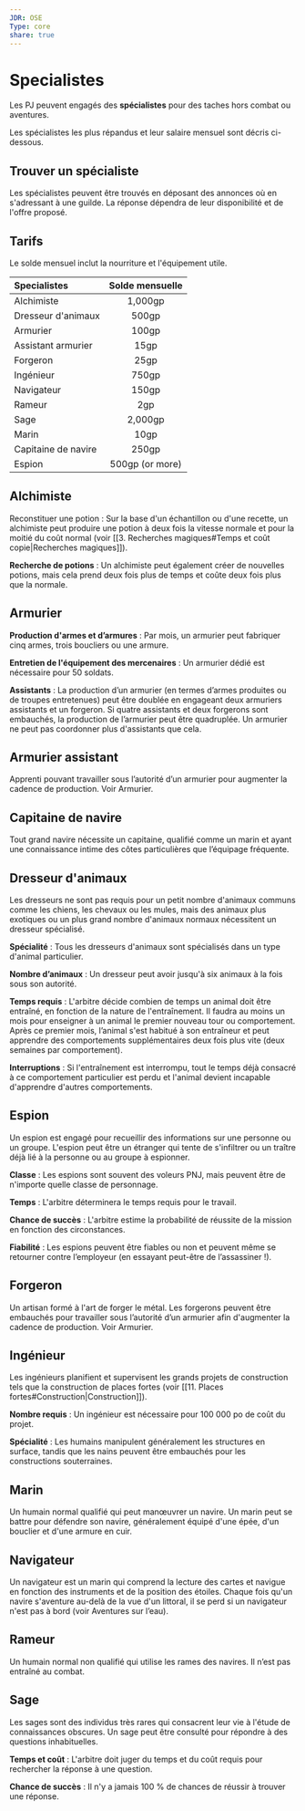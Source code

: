 ```yaml
---
JDR: OSE
Type: core
share: true
---
```

# Specialistes

Les PJ peuvent engagés des **spécialistes** pour des taches hors combat ou aventures.

Les spécialistes les plus répandus et leur salaire mensuel sont décris ci-dessous.


## Trouver un spécialiste
Les spécialistes peuvent être trouvés en déposant des annonces où en s'adressant à une guilde. La réponse dépendra de leur disponibilité et de l'offre proposé.


## Tarifs 

Le solde mensuel inclut la nourriture et l'équipement utile. 

| Specialistes         | Solde mensuelle  |
| :----------------- | :-------------: |
| Alchimiste          |     1,000gp     |
| Dresseur d'animaux     |      500gp      |
| Armurier           |      100gp      |
| Assistant armurier |      15gp       |
| Forgeron         |      25gp       |
| Ingénieur           |      750gp      |
| Navigateur          |      150gp      |
| Rameur            |       2gp       |
| Sage               |     2,000gp     |
| Marin             |      10gp       |
| Capitaine de navire     |      250gp      |
| Espion                 | 500gp (or more) |

## Alchimiste
Reconstituer une potion : Sur la base d'un échantillon ou d'une recette, un alchimiste peut produire une potion à deux fois la vitesse normale et pour la moitié du coût normal (voir [[3. Recherches magiques#Temps et coût copie|Recherches magiques]]).

**Recherche de potions** : Un alchimiste peut également créer de nouvelles potions, mais cela prend deux fois plus de temps et coûte deux fois plus que la normale.

## Armurier
**Production d'armes et d’armures** : Par mois, un armurier peut fabriquer cinq armes, trois boucliers ou une armure.

**Entretien de l'équipement des mercenaires** : Un armurier dédié est nécessaire pour 50 soldats.

**Assistants** : La production d’un armurier (en termes d’armes produites ou de troupes entretenues) peut être doublée en engageant deux armuriers assistants et un forgeron. Si quatre assistants et deux forgerons sont embauchés, la production de l’armurier peut être quadruplée. Un armurier ne peut pas coordonner plus d'assistants que cela.

## Armurier assistant
Apprenti pouvant travailler sous l’autorité d’un armurier pour augmenter la cadence de production. Voir Armurier.

## Capitaine de navire
Tout grand navire nécessite un capitaine, qualifié comme un marin et ayant une connaissance intime des côtes particulières que l’équipage fréquente.

## Dresseur d'animaux
Les dresseurs ne sont pas requis pour un petit nombre d'animaux communs comme les chiens, les chevaux ou les mules, mais des animaux plus exotiques ou un plus grand nombre d'animaux normaux nécessitent un dresseur spécialisé.

**Spécialité** : Tous les dresseurs d'animaux sont spécialisés dans un type d'animal particulier.

**Nombre d’animaux** : Un dresseur peut avoir jusqu'à six animaux à la fois sous son autorité.

**Temps requis** : L'arbitre décide combien de temps un animal doit être entraîné, en fonction de la nature de l'entraînement. Il faudra au moins un mois pour enseigner à un animal le premier nouveau tour ou comportement. Après ce premier mois, l’animal s'est habitué à son entraîneur et peut apprendre des comportements supplémentaires deux fois plus vite (deux semaines par comportement).

**Interruptions** : Si l'entraînement est interrompu, tout le temps déjà consacré à ce comportement particulier est perdu et l'animal devient incapable d'apprendre d'autres comportements.

## Espion
Un espion est engagé pour recueillir des informations sur une personne ou un groupe. L'espion peut être un étranger qui tente de s'infiltrer ou un traître déjà lié à la personne ou au groupe à espionner.

**Classe** : Les espions sont souvent des voleurs PNJ, mais peuvent être de n'importe quelle classe de personnage.

**Temps** : L'arbitre déterminera le temps requis pour le travail.

**Chance de succès** : L'arbitre estime la probabilité de réussite de la mission en fonction des circonstances.

**Fiabilité** : Les espions peuvent être fiables ou non et peuvent même se retourner contre l’employeur (en essayant peut-être de l’assassiner !).

## Forgeron
Un artisan formé à l'art de forger le métal. Les forgerons peuvent être embauchés pour travailler sous l’autorité d’un armurier afin d'augmenter la cadence de production. Voir Armurier.

## Ingénieur
Les ingénieurs planifient et supervisent les grands projets de construction tels que la construction de places fortes (voir [[11. Places fortes#Construction|Construction]]).

**Nombre requis** : Un ingénieur est nécessaire pour 100 000 po de coût du projet.

**Spécialité** : Les humains manipulent généralement les structures en surface, tandis que les nains peuvent être embauchés pour les constructions souterraines.

## Marin
Un humain normal qualifié qui peut manœuvrer un navire. Un marin peut se battre pour défendre son navire, généralement équipé d'une épée, d'un bouclier et d'une armure en cuir.

## Navigateur
Un navigateur est un marin qui comprend la lecture des cartes et navigue en fonction des instruments et de la position des étoiles. Chaque fois qu'un navire s'aventure au-delà de la vue d'un littoral, il se perd si un navigateur n'est pas à bord (voir Aventures sur l’eau).

## Rameur
Un humain normal non qualifié qui utilise les rames des navires. Il n’est pas entraîné au combat.

## Sage
Les sages sont des individus très rares qui consacrent leur vie à l'étude de connaissances obscures. Un sage peut être consulté pour répondre à des questions inhabituelles.

**Temps et coût** : L'arbitre doit juger du temps et du coût requis pour rechercher la réponse à une question.

**Chance de succès** : Il n'y a jamais 100 % de chances de réussir à trouver une réponse.